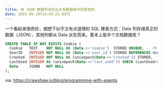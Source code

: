 ```yaml
---
title: 用 JSON 数据列派生出关系数据库中的其他列
date: 2025-06-10T14:54:23.047Z
---
```


一个看起来很奇妙，细想下似乎又有点道理的 SQL 建表方式：Data 列存储真正的数据（JSON），其他列都从 Data 派生而来。基本上是半个文档数据库？

```sql
CREATE TABLE IF NOT EXISTS Cookie (  
  Cookie   TEXT    NOT NULL AS (Data->>'cookie')  STORED UNIQUE, -- PK
  UserID   INTEGER NOT NULL AS (Data->>'user_id') STORED REFERENCES User (UserID),  
  Created  INTEGER NOT NULL AS (unixepoch(Data->>'created')) STORED,  
  LastUsed INTEGER AS (unixepoch(Data->>'last_used')) CHECK (LastUsed>0),  
  Data     JSONB   NOT NULL  
);
```



via: https://crawshaw.io/blog/programming-with-agents